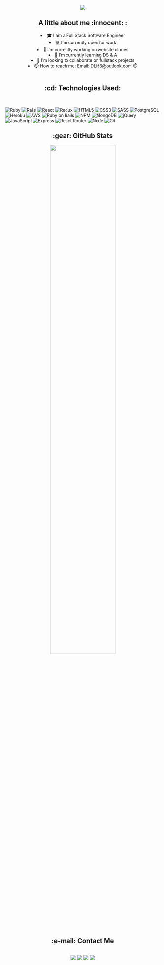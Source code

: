 <!-- 
### [![Typing SVG] -->

<div align="center" > <img src="https://readme-typing-svg.demolab.com?font=Fira+Code&size=27&pause=1000&background=51FFB700&center=true&vCenter=true&lines=Hello%2C+I+am+Daniel+Li;Full+Stack+Web+Developer" /> </div>

<div align="center"> 
 <h2>A little about me :innocent: : </h2>
<li> 🎓 I am a Full Stack Software Engineer </li>
<li> 💻 I'm currently open for work</li>
<li> 🔭 I’m currently working on website clones</li>
<li> 🌱 I’m currently learning DS & A</li>
<li> 👯 I’m looking to collaborate on fullstack projects</li>
<li> 📫 How to reach me: Email: DLi53@outlook.com 📫 </li>
</div>

<br>
<h2 align="center">
:cd: Technologies Used:
 </h2>

<br/>

![Ruby](https://img.shields.io/badge/ruby-%23CC342D.svg?style=for-the-badge&logo=ruby&logoColor=white)
![Rails](https://img.shields.io/badge/rails-%23CC0000.svg?style=for-the-badge&logo=ruby-on-rails&logoColor=white)
![React](https://img.shields.io/badge/react-%2320232a.svg?style=for-the-badge&logo=react&logoColor=%2361DAFB)
![Redux](https://img.shields.io/badge/redux-%23593d88.svg?style=for-the-badge&logo=redux&logoColor=white)
![HTML5](https://img.shields.io/badge/html5-%23E34F26.svg?style=for-the-badge&logo=html5&logoColor=white)
![CSS3](https://img.shields.io/badge/css3-%231572B6.svg?style=for-the-badge&logo=css3&logoColor=white)
![SASS](https://img.shields.io/badge/SASS-hotpink.svg?style=for-the-badge&logo=SASS&logoColor=white)
![PostgreSQL](https://img.shields.io/badge/PostgreSQL-316192?style=for-the-badge&logo=postgresql&logoColor=white)
![Heroku](https://img.shields.io/badge/heroku-%23430098.svg?style=for-the-badge&logo=heroku&logoColor=white)
![AWS](https://img.shields.io/badge/AWS-%23FF9900.svg?style=for-the-badge&logo=amazon-aws&logoColor=white)
![Ruby on Rails](https://img.shields.io/badge/Ruby_on_Rails-CC0000?style=for-the-badge&logo=ruby-on-rails&logoColor=white)
![NPM](https://img.shields.io/badge/NPM-%23000000.svg?style=for-the-badge&logo=npm&logoColor=white)
![MongoDB](https://img.shields.io/badge/MongoDB-4EA94B?style=for-the-badge&logo=mongodb&logoColor=white)
![jQuery](https://img.shields.io/badge/jQuery-0769AD?style=for-the-badge&logo=jquery&logoColor=white)
![JavaScript](https://img.shields.io/badge/JavaScript-F7DF1E?style=for-the-badge&logo=javascript&logoColor=black)
![Express](https://img.shields.io/badge/Express.js-404D59?style=for-the-badge)
![React Router](https://img.shields.io/badge/React_Router-CA4245?style=for-the-badge&logo=react-router&logoColor=white)
![Node](https://img.shields.io/badge/Node.js-43853D?style=for-the-badge&logo=node.js&logoColor=white)
![Git](https://img.shields.io/badge/GIT-E44C30?style=for-the-badge&logo=git&logoColor=white)
<!-- ![Ubuntu](https://img.shields.io/badge/Ubuntu-E95420?style=for-the-badge&logo=ubuntu&logoColor=white) -->
<!-- ![Markdown](https://img.shields.io/badge/Markdown-000000?style=for-the-badge&logo=markdown&logoColor=white) -->
<!-- ![Webpack](https://img.shields.io/badge/webpack-%238DD6F9.svg?style=for-the-badge&logo=webpack&logoColor=black) -->
<!-- ![Itch](https://img.shields.io/badge/Itch.io-FA5C5C?style=for-the-badge&logo=itchdotio&logoColor=white) -->

 
<h2 align="center"> :gear: GitHub Stats </h2>
<p align="center"><img width="65%" src="https://github-readme-streak-stats.herokuapp.com?user=DLi53&theme=cobalt" /></p>
<!-- <p align="center"><img src="https://github-readme-stats.vercel.app/api?username=DLi53&theme=default"/>
  <img src="https://github-readme-stats.vercel.app/api/top-langs/?username=DLi53&layout=compact" />
</p> -->


<h2 align="center"> :e-mail: Contact Me <h2>
<div align="center">
   <a href = "https://danielli.dev"><img src="https://img.shields.io/badge/Portfolio-%23000000.svg?style=for-the-badge&logo=firefox&logoColor=#FF7139"/></a>
  <a href = "https://www.linkedin.com/in/DanielLi52/"><img src="https://img.shields.io/badge/linkedin-%230077B5.svg?style=for-the-badge&logo=linkedin&logoColor=white"/></a>
   <a href = "https://www.angel.co/u/daniel-li-66"><img src="https://img.shields.io/badge/AngelList-%23D4D4D4.svg?style=for-the-badge&logo=AngelList&logoColor=black"/></a>
 <a href = "mailto: DLi53@outlook.com"><img src="https://img.shields.io/badge/Microsoft_Outlook-0078D4?style=for-the-badge&logo=microsoft-outlook&logoColor=white"/> </a>
</div>
<!-- [![Email](https://img.shields.io/badge/Gmail-D14836?style=for-the-badge&logo=gmail&logoColor=white)](mailto:DLi53@outlook.com)
[![LinkedIn](https://img.shields.io/badge/linkedin-%230077B5.svg?style=for-the-badge&logo=linkedin&logoColor=white)](https://www.linkedin.com/in/DanielLi52/) -->


